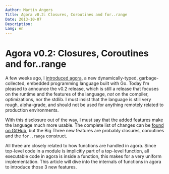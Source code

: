 ```yaml
---
Author: Martin Angers
Title: Agora v0.2: Closures, Coroutines and for..range
Date: 2013-10-07
Description: 
Lang: en
---
```

# Agora v0.2: Closures, Coroutines and for..range

A few weeks ago, I [introduced agora][1], a new dynamically-typed, garbage-collected, embedded programming language built with Go. Today I'm pleased to announce the v0.2 release, which is still a release that focuses on the runtime and the features of the language, *not* on the compiler, optimizations, nor the stdlib. I must insist that the language is still very rough, alpha-grade, and should not be used for anything remotely related to production environments.

With this disclosure out of the way, I must say that the added features make the language much more usable. The complete list of changes can be [found on GitHub][2], but the Big Three new features are probably closures, coroutines and the `for..range` construct.

All three are closely related to how functions are handled in agora. Since top-level code in a module is implicitly part of a top-level function, all executable code in agora is inside a function, this makes for a very uniform implementation. This article will dive into the internals of functions in agora to introduce those 3 new features.

[1]: http://www.0value.com/introducing-agora--a-dynamic--embeddable-programming-language-built-with-Go
[2]: https://github.com/PuerkitoBio/agora/issues?milestone=2&page=1&state=closed

